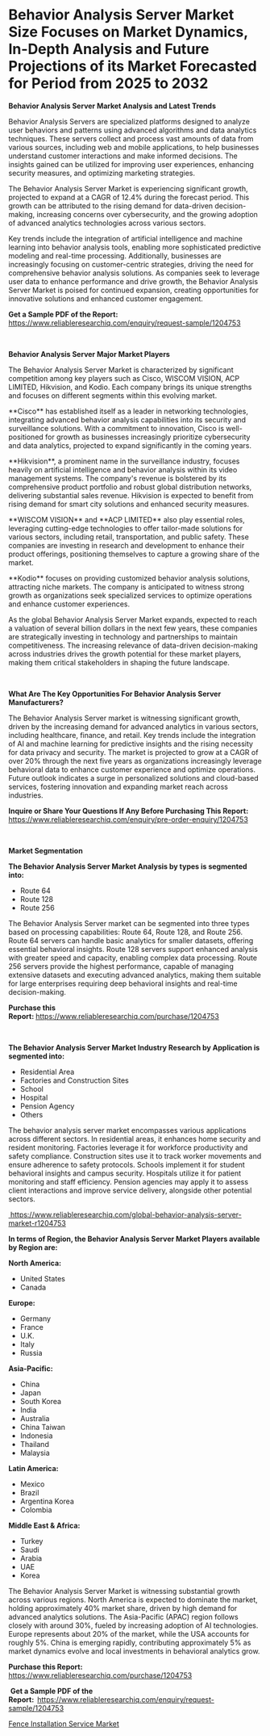 <p><h1>Behavior Analysis Server Market Size Focuses on Market Dynamics, In-Depth Analysis and Future Projections of its Market Forecasted for Period from 2025 to 2032</h1></p><p><strong>Behavior Analysis Server Market Analysis and Latest Trends</strong></p>
<p><p>Behavior Analysis Servers are specialized platforms designed to analyze user behaviors and patterns using advanced algorithms and data analytics techniques. These servers collect and process vast amounts of data from various sources, including web and mobile applications, to help businesses understand customer interactions and make informed decisions. The insights gained can be utilized for improving user experiences, enhancing security measures, and optimizing marketing strategies.</p><p>The Behavior Analysis Server Market is experiencing significant growth, projected to expand at a CAGR of 12.4% during the forecast period. This growth can be attributed to the rising demand for data-driven decision-making, increasing concerns over cybersecurity, and the growing adoption of advanced analytics technologies across various sectors. </p><p>Key trends include the integration of artificial intelligence and machine learning into behavior analysis tools, enabling more sophisticated predictive modeling and real-time processing. Additionally, businesses are increasingly focusing on customer-centric strategies, driving the need for comprehensive behavior analysis solutions. As companies seek to leverage user data to enhance performance and drive growth, the Behavior Analysis Server Market is poised for continued expansion, creating opportunities for innovative solutions and enhanced customer engagement.</p></p>
<p><strong>Get a Sample PDF of the Report:&nbsp;</strong> <a href="https://www.reliableresearchiq.com/enquiry/request-sample/1204753?utm_campaign=2580&utm_medium=2&utm_source=Github&utm_content=ia&utm_term=11032025&utm_id=behavior-analysis-server">https://www.reliableresearchiq.com/enquiry/request-sample/1204753</a></p>
<p>&nbsp;</p>
<p><strong>Behavior Analysis Server Major Market Players</strong></p>
<p><p>The Behavior Analysis Server Market is characterized by significant competition among key players such as Cisco, WISCOM VISION, ACP LIMITED, Hikvision, and Kodio. Each company brings its unique strengths and focuses on different segments within this evolving market.</p><p>**Cisco** has established itself as a leader in networking technologies, integrating advanced behavior analysis capabilities into its security and surveillance solutions. With a commitment to innovation, Cisco is well-positioned for growth as businesses increasingly prioritize cybersecurity and data analytics, projected to expand significantly in the coming years.</p><p>**Hikvision**, a prominent name in the surveillance industry, focuses heavily on artificial intelligence and behavior analysis within its video management systems. The company's revenue is bolstered by its comprehensive product portfolio and robust global distribution networks, delivering substantial sales revenue. Hikvision is expected to benefit from rising demand for smart city solutions and enhanced security measures.</p><p>**WISCOM VISION** and **ACP LIMITED** also play essential roles, leveraging cutting-edge technologies to offer tailor-made solutions for various sectors, including retail, transportation, and public safety. These companies are investing in research and development to enhance their product offerings, positioning themselves to capture a growing share of the market.</p><p>**Kodio** focuses on providing customized behavior analysis solutions, attracting niche markets. The company is anticipated to witness strong growth as organizations seek specialized services to optimize operations and enhance customer experiences.</p><p>As the global Behavior Analysis Server Market expands, expected to reach a valuation of several billion dollars in the next few years, these companies are strategically investing in technology and partnerships to maintain competitiveness. The increasing relevance of data-driven decision-making across industries drives the growth potential for these market players, making them critical stakeholders in shaping the future landscape.</p></p>
<p>&nbsp;</p>
<p><strong>What Are The Key Opportunities For Behavior Analysis Server Manufacturers?</strong></p>
<p><p>The Behavior Analysis Server market is witnessing significant growth, driven by the increasing demand for advanced analytics in various sectors, including healthcare, finance, and retail. Key trends include the integration of AI and machine learning for predictive insights and the rising necessity for data privacy and security. The market is projected to grow at a CAGR of over 20% through the next five years as organizations increasingly leverage behavioral data to enhance customer experience and optimize operations. Future outlook indicates a surge in personalized solutions and cloud-based services, fostering innovation and expanding market reach across industries.</p></p>
<p><strong>Inquire or Share Your Questions If Any Before Purchasing This Report:</strong> <a href="https://www.reliableresearchiq.com/enquiry/pre-order-enquiry/1204753?utm_campaign=2580&utm_medium=2&utm_source=Github&utm_content=ia&utm_term=11032025&utm_id=behavior-analysis-server">https://www.reliableresearchiq.com/enquiry/pre-order-enquiry/1204753</a></p>
<p>&nbsp;</p>
<p><strong>Market Segmentation</strong></p>
<p><strong>The Behavior Analysis Server Market Analysis by types is segmented into:</strong></p>
<p><ul><li>Route 64</li><li>Route 128</li><li>Route 256</li></ul></p>
<p><p>The Behavior Analysis Server market can be segmented into three types based on processing capabilities: Route 64, Route 128, and Route 256. Route 64 servers can handle basic analytics for smaller datasets, offering essential behavioral insights. Route 128 servers support enhanced analysis with greater speed and capacity, enabling complex data processing. Route 256 servers provide the highest performance, capable of managing extensive datasets and executing advanced analytics, making them suitable for large enterprises requiring deep behavioral insights and real-time decision-making.</p></p>
<p><strong>Purchase this Report:&nbsp;</strong><a href="https://www.reliableresearchiq.com/purchase/1204753?utm_campaign=2580&utm_medium=2&utm_source=Github&utm_content=ia&utm_term=11032025&utm_id=behavior-analysis-server">https://www.reliableresearchiq.com/purchase/1204753</a></p>
<p>&nbsp;</p>
<p><strong>The Behavior Analysis Server Market Industry Research by Application is segmented into:</strong></p>
<p><ul><li>Residential Area</li><li>Factories and Construction Sites</li><li>School</li><li>Hospital</li><li>Pension Agency</li><li>Others</li></ul></p>
<p><p>The behavior analysis server market encompasses various applications across different sectors. In residential areas, it enhances home security and resident monitoring. Factories leverage it for workforce productivity and safety compliance. Construction sites use it to track worker movements and ensure adherence to safety protocols. Schools implement it for student behavioral insights and campus security. Hospitals utilize it for patient monitoring and staff efficiency. Pension agencies may apply it to assess client interactions and improve service delivery, alongside other potential sectors.</p></p>
<p><a href="https://www.reliableresearchiq.com/global-behavior-analysis-server-market-r1204753?utm_campaign=2580&utm_medium=2&utm_source=Github&utm_content=ia&utm_term=11032025&utm_id=behavior-analysis-server">&nbsp;https://www.reliableresearchiq.com/global-behavior-analysis-server-market-r1204753</a></p>
<p><strong>In terms of Region, the Behavior Analysis Server Market Players available by Region are:</strong></p>
<p>
    <p> <strong> North America: </strong>
        <ul>
            <li>United States</li>
            <li>Canada</li>
        </ul>
        </p> 
    <p> <strong> Europe: </strong>
        <ul>
            <li>Germany</li>
            <li>France</li>
            <li>U.K.</li>
            <li>Italy</li>
            <li>Russia</li>
        </ul>
        </p> 
    <p> <strong> Asia-Pacific: </strong>
        <ul>
            <li>China</li>
            <li>Japan</li>
            <li>South Korea</li>
            <li>India</li>
            <li>Australia</li>
            <li>China Taiwan</li>
            <li>Indonesia</li>
            <li>Thailand</li>
            <li>Malaysia</li>
        </ul>
        </p> 
    <p> <strong> Latin America: </strong>
        <ul>
            <li>Mexico</li>
            <li>Brazil</li>
            <li>Argentina Korea</li>
            <li>Colombia</li>
        </ul>
        </p> 
    <p> <strong> Middle East & Africa: </strong>
        <ul>
            <li>Turkey</li>
            <li>Saudi</li>
            <li>Arabia</li>
            <li>UAE</li>
            <li>Korea</li>
        </ul>
    </p>
    </p>
<p><p>The Behavior Analysis Server Market is witnessing substantial growth across various regions. North America is expected to dominate the market, holding approximately 40% market share, driven by high demand for advanced analytics solutions. The Asia-Pacific (APAC) region follows closely with around 30%, fueled by increasing adoption of AI technologies. Europe represents about 20% of the market, while the USA accounts for roughly 5%. China is emerging rapidly, contributing approximately 5% as market dynamics evolve and local investments in behavioral analytics grow.</p></p>
<p><strong>Purchase this Report: </strong><a href="https://www.reliableresearchiq.com/purchase/1204753?utm_campaign=2580&utm_medium=2&utm_source=Github&utm_content=ia&utm_term=11032025&utm_id=behavior-analysis-server">https://www.reliableresearchiq.com/purchase/1204753</a></p>
<p>&nbsp;<strong>Get a Sample PDF of the Report:&nbsp;&nbsp;</strong><a href="https://www.reliableresearchiq.com/enquiry/request-sample/1204753?utm_campaign=2580&utm_medium=2&utm_source=Github&utm_content=ia&utm_term=11032025&utm_id=behavior-analysis-server">https://www.reliableresearchiq.com/enquiry/request-sample/1204753</a></p>
<p><strong></strong></p>
<p><p><a href="https://github.com/LilianFaulkner65/Market-Research-Report-List-2/blob/main/fence-installation-service-market.md?utm_campaign=2580&utm_medium=2&utm_source=Github&utm_content=ia&utm_term=11032025&utm_id=behavior-analysis-server">Fence Installation Service Market</a></p></p>